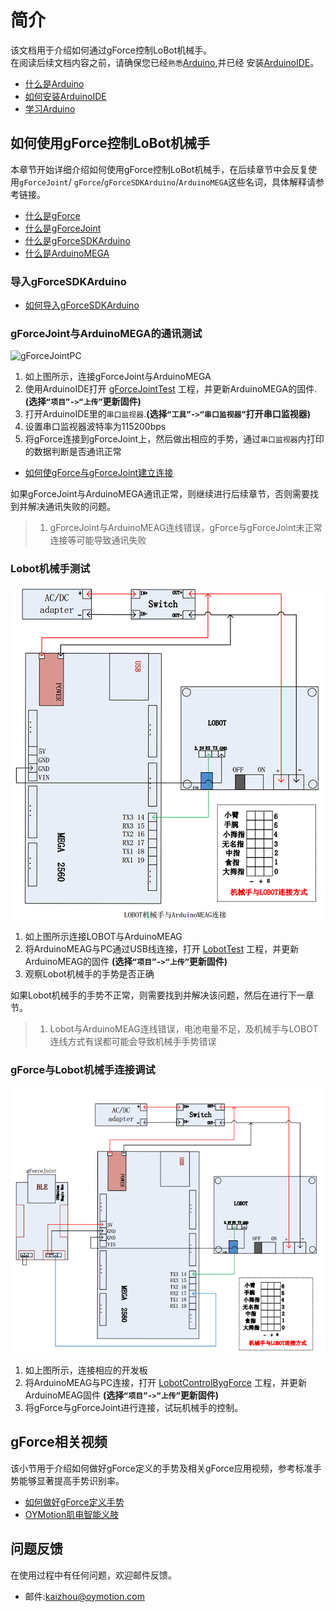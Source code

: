# 简介
该文档用于介绍如何通过gForce控制LoBot机械手。    
在阅读后续文档内容之前，请确保您已经`熟悉`[Arduino](https://www.arduino.cc/),并已经
安装[ArduinoIDE](https://www.arduino.cc/en/Main/Software)。

* [什么是Arduino](https://www.arduino.cc/en/Guide/Introduction)
* [如何安装ArduinoIDE](https://www.arduino.cc/en/Main/Software)
* [学习Arduino](https://www.arduino.cc/en/Reference/HomePage)


## 如何使用gForce控制LoBot机械手
本章节开始详细介绍如何使用gForce控制LoBot机械手，在后续章节中会反复使用`gForceJoint`/
`gForce`/`gForceSDKArduino`/`ArduinoMEGA`这些名词，具体解释请参考链接。
* [什么是gForce](https://oymotion.github.io/gForce100/gForce100UserGuide/)
* [什么是gForceJoint](https://oymotion.github.io/gForceEmbeddedSuit/gForce100EmbeddedSuiteUserGuide/)
* [什么是gForceSDKArduino](https://github.com/oymotion/gForceSDKArduino)
* [什么是ArduinoMEGA](https://www.arduino.cc/en/Main/arduinoBoardMega)

### 导入gForceSDKArduino   

* [如何导入gForceSDKArduino](https://github.com/oymotion/gForceSDKArduino)

### gForceJoint与ArduinoMEGA的通讯测试
![gForceJointPC](gForceJointPC.png)
1. 如上图所示，连接gForceJoint与ArduinoMEGA
2. 使用ArduinoIDE打开
[gForceJointTest](https://github.com/zhoukaisspu/gForceExample/blob/master/LobotControlBygForce/project/gForceJointTest/gForceJointTest.ino)
工程，并更新ArduinoMEGA的固件.**(选择`“项目”->“上传”`更新固件)**
3. 打开ArduinoIDE里的`串口监视器`.**(选择`“工具”->“串口监视器”`打开串口监视器)**
4. 设置串口监视器波特率为115200bps
5. 将gForce连接到gForceJoint上，然后做出相应的手势，通过`串口监视器`内打印的数据判断是否通讯正常   


* [如何使gForce与gForceJoint建立连接](https://oymotion.github.io/doc/gForce100EmbeddedSuiteUserGuide/#connecting-gforce-with-gforcejoint)

如果gForceJoint与ArduinoMEGA通讯正常，则继续进行后续章节，否则需要找到并解决通讯失败的问题。

> 1. gForceJoint与ArduinoMEAG连线错误，gForce与gForceJoint未正常连接等可能导致通讯失败




### Lobot机械手测试
![LobotArduinoMEAG](LobotTest.png)
1. 如上图所示连接LOBOT与ArduinoMEAG
2. 将ArduinoMEAG与PC通过USB线连接，打开
[LobotTest](https://github.com/zhoukaisspu/gForceExample/blob/master/LobotControlBygForce/project/LobotTest/LobotTest.ino)
工程，并更新ArduinoMEAG的固件 **(选择`“项目”->“上传”`更新固件)**
3. 观察Lobot机械手的手势是否正确

如果Lobot机械手的手势不正常，则需要找到并解决该问题，然后在进行下一章节。
>1. Lobot与ArduinoMEAG连线错误，电池电量不足，及机械手与LOBOT连线方式有误都可能会导致机械手手势错误

### gForce与Lobot机械手连接调试

![LobotArdusinoMEAG](LobotControl.png)
1. 如上图所示，连接相应的开发板
2. 将ArduinoMEAG与PC连接，打开
[LobotControlBygForce](https://github.com/zhoukaisspu/gForceExample/blob/master/LobotControlBygForce/project/LobotControlBygForce/LobotControlBygForce.ino)
工程，并更新ArduinoMEAG固件 **(选择`“项目”->“上传”`更新固件)**
3. 将gForce与gForceJoint进行连接，试玩机械手的控制。

## gForce相关视频
该小节用于介绍如何做好gForce定义的手势及相关gForce应用视频，参考标准手势能够显著提高手势识别率。
* [如何做好gForce定义手势](http://video.tudou.com/v/XMjQ2NjgxNzE1Mg==.html)
* [OYMotion肌电智能义肢](http://video.tudou.com/v/XMjc5NjQzNTUzNg)

## 问题反馈
在使用过程中有任何问题，欢迎邮件反馈。
* 邮件:kaizhou@oymotion.com
